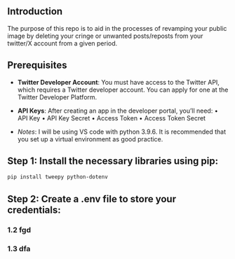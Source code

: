  ## Introduction

The purpose of this repo is to aid in the processes of revamping your public image by deleting your cringe or unwanted posts/reposts from your twitter/X account from a given period.

## Prerequisites

- **Twitter Developer Account**: You must have access to the Twitter API, which requires a Twitter developer account. You can apply for one at the Twitter Developer Platform.

- **API Keys**: After creating an app in the developer portal, you’ll need:
	•	API Key
	•	API Key Secret
	•	Access Token
	•	Access Token Secret

- *Notes*: I will be using VS code with python 3.9.6. It is recommended that you set up a virtual environment as good practice.

## Step 1: Install the necessary libraries using pip:
   ```bash
   pip install tweepy python-dotenv
   ```

## Step 2: Create a .env file to store your credentials:

### 1.2 fgd

### 1.3 dfa

